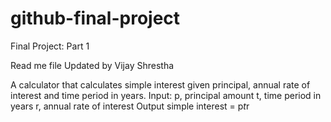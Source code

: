 # github-final-project
Final Project: Part 1

Read me file Updated by Vijay Shrestha

A calculator that calculates simple interest given principal, annual rate of interest and time period in years.
Input:
   p, principal amount
   t, time period in years
   r, annual rate of interest
Output
   simple interest = p*t*r
